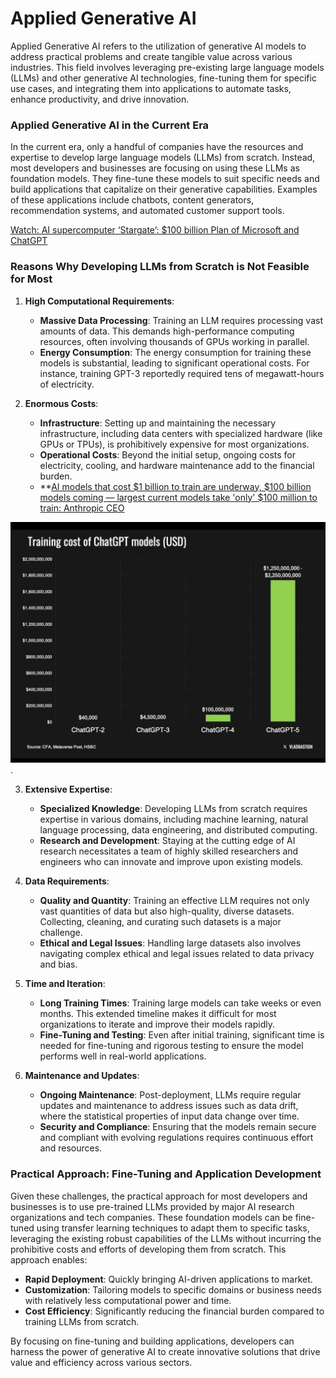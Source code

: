 # Applied Generative AI

Applied Generative AI refers to the utilization of generative AI models to address practical problems and create tangible value across various industries. This field involves leveraging pre-existing large language models (LLMs) and other generative AI technologies, fine-tuning them for specific use cases, and integrating them into applications to automate tasks, enhance productivity, and drive innovation. 

### Applied Generative AI in the Current Era

In the current era, only a handful of companies have the resources and expertise to develop large language models (LLMs) from scratch. Instead, most developers and businesses are focusing on using these LLMs as foundation models. They fine-tune these models to suit specific needs and build applications that capitalize on their generative capabilities. Examples of these applications include chatbots, content generators, recommendation systems, and automated customer support tools.

[Watch: AI supercomputer ‘Stargate’: $100 billion Plan of Microsoft and ChatGPT](https://www.youtube.com/watch?app=desktop&v=tBtVirWAL8w)

### Reasons Why Developing LLMs from Scratch is Not Feasible for Most

1. **High Computational Requirements**:
   - **Massive Data Processing**: Training an LLM requires processing vast amounts of data. This demands high-performance computing resources, often involving thousands of GPUs working in parallel.
   - **Energy Consumption**: The energy consumption for training these models is substantial, leading to significant operational costs. For instance, training GPT-3 reportedly required tens of megawatt-hours of electricity.

2. **Enormous Costs**:
   - **Infrastructure**: Setting up and maintaining the necessary infrastructure, including data centers with specialized hardware (like GPUs or TPUs), is prohibitively expensive for most organizations.
   - **Operational Costs**: Beyond the initial setup, ongoing costs for electricity, cooling, and hardware maintenance add to the financial burden.
   - **[AI models that cost $1 billion to train are underway, $100 billion models coming — largest current models take 'only' $100 million to train: Anthropic CEO](https://www.tomshardware.com/tech-industry/artificial-intelligence/ai-models-that-cost-dollar1-billion-to-train-are-in-development-dollar100-billion-models-coming-soon-largest-current-models-take-only-dollar100-million-to-train-anthropic-ceo)

![LLM Cost](cost.jpeg "High Cost of LLMs").

3. **Extensive Expertise**:
   - **Specialized Knowledge**: Developing LLMs from scratch requires expertise in various domains, including machine learning, natural language processing, data engineering, and distributed computing.
   - **Research and Development**: Staying at the cutting edge of AI research necessitates a team of highly skilled researchers and engineers who can innovate and improve upon existing models.

4. **Data Requirements**:
   - **Quality and Quantity**: Training an effective LLM requires not only vast quantities of data but also high-quality, diverse datasets. Collecting, cleaning, and curating such datasets is a major challenge.
   - **Ethical and Legal Issues**: Handling large datasets also involves navigating complex ethical and legal issues related to data privacy and bias.

5. **Time and Iteration**:
   - **Long Training Times**: Training large models can take weeks or even months. This extended timeline makes it difficult for most organizations to iterate and improve their models rapidly.
   - **Fine-Tuning and Testing**: Even after initial training, significant time is needed for fine-tuning and rigorous testing to ensure the model performs well in real-world applications.

6. **Maintenance and Updates**:
   - **Ongoing Maintenance**: Post-deployment, LLMs require regular updates and maintenance to address issues such as data drift, where the statistical properties of input data change over time.
   - **Security and Compliance**: Ensuring that the models remain secure and compliant with evolving regulations requires continuous effort and resources.

### Practical Approach: Fine-Tuning and Application Development

Given these challenges, the practical approach for most developers and businesses is to use pre-trained LLMs provided by major AI research organizations and tech companies. These foundation models can be fine-tuned using transfer learning techniques to adapt them to specific tasks, leveraging the existing robust capabilities of the LLMs without incurring the prohibitive costs and efforts of developing them from scratch. This approach enables:

- **Rapid Deployment**: Quickly bringing AI-driven applications to market.
- **Customization**: Tailoring models to specific domains or business needs with relatively less computational power and time.
- **Cost Efficiency**: Significantly reducing the financial burden compared to training LLMs from scratch.

By focusing on fine-tuning and building applications, developers can harness the power of generative AI to create innovative solutions that drive value and efficiency across various sectors.